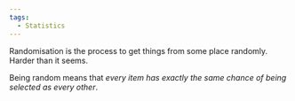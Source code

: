 ```yaml
---
tags:
  - Statistics
---
```

Randomisation is the process to get things from some place randomly. Harder than it seems.

Being random means that *every item has exactly the same chance of being selected as every other*.
